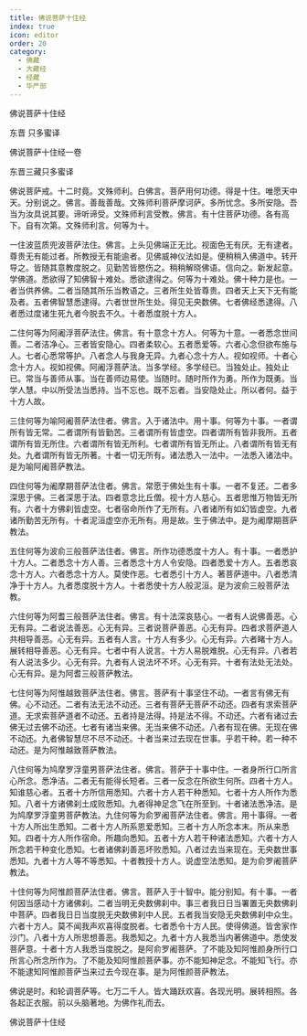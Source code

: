```yaml
---
title: 佛说菩萨十住经
index: true
icon: editor
order: 20
category:
  - 佛藏
  - 大藏经
  - 经藏
  - 华严部
---
```


  佛说菩萨十住经  

东晋 只多蜜译  

佛说菩萨十住经一卷  

东晋三藏只多蜜译  

佛说菩萨戒。十二时竟。文殊师利。白佛言。菩萨用何功德。得是十住。唯愿天中天。分别说之。佛言。善哉善哉。文殊师利菩萨摩诃萨。多所忧念。多所安隐。吾当为汝具说其要。谛听谛受。文殊师利言受教。佛言。有十住菩萨功德。各有高下。自有次第。文殊师利言。何等为十。  

一住波蓝质兜波菩萨法住。佛言。上头见佛端正无比。视面色无有厌。无有逮者。尊贵无有能过者。所教授无有能逾者。见佛威神仪法如是。便稍稍入佛道中。转开导之。皆随其意教度脱之。见勤苦皆愍伤之。稍稍解晓佛语。信向之。新发起意。学佛道。悉欲得了知佛智十难处。悉欲逮得之。何等为十难处。佛十种力是也。一者当供养佛。二者当随其所乐当教语之。三者所生处皆尊贵。四者天上天下无有能及者。五者佛智慧悉逮得。六者世世所生处。得见无央数佛。七者佛经悉逮得。八者悉过度诸生死九者今脱去不久。十者悉度脱十方人。  

二住何等为阿阇浮菩萨法住。佛言。有十意念十方人。何等为十意。一者悉念世间善。二者洁净心。三者皆安隐心。四者柔软心。五者悉爱等。六者心念但欲布施与人。七者心悉常等护。八者念人与我身无异。九者心念十方人。视如视师。十者心念十方人。视如视佛。阿阇浮菩萨法。当多学经。多学经已。当独处止。独处止已。常当与善师从事。当在善师边易使。当随时。随时所作为勇。所作为既勇。当学人慧。中以所受法当悉持。当不忘也。既不忘者。当安隐处止。所以者何。益于十方人故。  

三住何等为喻阿阇菩萨法住者。佛言。入于诸法中。用十事。何等为十事。一者谓所有皆无常。二者谓所有皆勤苦。三者谓所有皆虚空。四者谓所有皆非我所。五者谓所有皆无所住。六者谓所有皆无所利。七者谓所有皆无所止。八者谓所有皆无有处。九者谓所有皆无所著。十者一切无所有。诸法悉入一法中。一法悉入诸法中。是为喻阿阇菩萨教法。  

四住何等为阇摩期菩萨法住者。佛言。常愿于佛处生有十事。一者不复还。二者多深思于佛。三者深思于法。四者意念比丘僧。视十方人慈心。五者思惟万物皆无所有。六者十方佛刹皆虚空。七者宿命所作了无所有。八者诸所有如幻皆虚空。九者诸所勤苦无所有。十者泥洹虚空亦无所有。用是故。生于佛法中。是为阇摩期菩萨教法。  

五住何等为波俞三般菩萨法住者。佛言。所作功德悉度十方人。有十事。一者悉护十方人。二者悉念十方人善。三者悉念十方人令安隐。四者悉爱十方人。五者悉哀念十方人。六者悉念十方人。莫使作恶。七者悉引十方人。著菩萨道中。八者悉清净于十方人。九者悉度脱十方人。十者悉使十方人般泥洹。是为波俞三般菩萨法教。  

六住何等为阿耆三般菩萨法住者。佛言。有十法深哀慈心。一者有人说佛善恶。心无有异。二者说法善恶。心无有异。三者说菩萨善恶。心无有异。四者求菩萨道人共相导善恶。心无有异。五者有人言。十方人有多少。心无有异。六者睹十方人。展转相导善恶。心无有异。七者中有人说言。十方人易脱难脱。心无有异。八者若有人说法多少。心无有异。九者有人说法坏不坏。心无有异。十者有法处无法处。心无有异。是为阿耆三般菩萨教法。  

七住何等为阿惟越致菩萨法住者。佛言。菩萨有十事坚住不动。一者言有佛无有佛。心不动还。二者有法无法不动还。三者有菩萨无菩萨不动还。四者有求索菩萨道。无求索菩萨道者不动还。五者持是法得。持是法不得。不动还。六者有诸过去佛无过去佛不动还。七者有诸当来佛。无当来佛不动还。八者有现在佛。无现在佛不动还。九者佛智慧尽不尽不动还。十者当来过去现在世事。乎若干种。若一种不动还。是为阿惟越致菩萨教法。  

八住何等为鸠摩罗浮童男菩萨法住者。佛言。菩萨于十事中住。一者身所行口所言心所念。悉净洁。二者无有能得长短者。三者一反念在所欲生何所。四者十方人。知谁慈心者。五者十方所信用悉知。六者十方人若干种悉知。七者十方人所作为悉知。八者十方诸佛刹土成败悉知。九者得神足念飞在所至到。十者诸法悉净洁。是为鸠摩罗浮童男菩萨教法。九住何等为俞罗阇菩萨法住者。佛言。用十事得。一者十方人所出生悉知。二者十方人所系恩爱悉知。三者十方人所念本末。所从来悉知。四者十方人所作宿命。所趣向悉知。五者十方人若干种诸法悉知。六者十方人所念若干种变化悉知。七者诸佛刹善恶坏败悉知。八者过去当来现在。无央数世事悉知。九者十方人等不等悉知。十者教授十方人。说虚空法悉知。是为俞罗阇菩萨教法。  

十住何等为阿惟颜菩萨法住者。佛言。菩萨入于十智中。能分别知。有十事。一者何因当感动十方诸佛刹。二者当明无央数佛刹中。事三者我日日当署置无央数佛刹中菩萨。四者我日日当度脱无央数佛刹中人民。五者我当安隐无央数佛刹中众生。六者十方人。莫不闻我声欢喜得度脱者。七者悉令十方人民。使得佛道。皆舍家作沙门。八者十方人所思想善恶。我悉知之。九者十方人我悉当内著佛道中。悉使发菩萨意。十者十方人我悉当度脱之。是阿俞罗阇菩萨。了不能及知阿惟颜身所行口所言心所念所作为。了不能及知阿惟颜菩萨事。亦不能知神足念。不能知飞行。亦不能逮知阿惟颜菩萨当来过去今现在事。是为阿惟颜菩萨教法。  

佛说是时。和轮调菩萨等。七万二千人。皆大踊跃欢喜。各现光明。展转相照。各各起正衣服。前以头脑著地。为佛作礼而去。  

佛说菩萨十住经  
